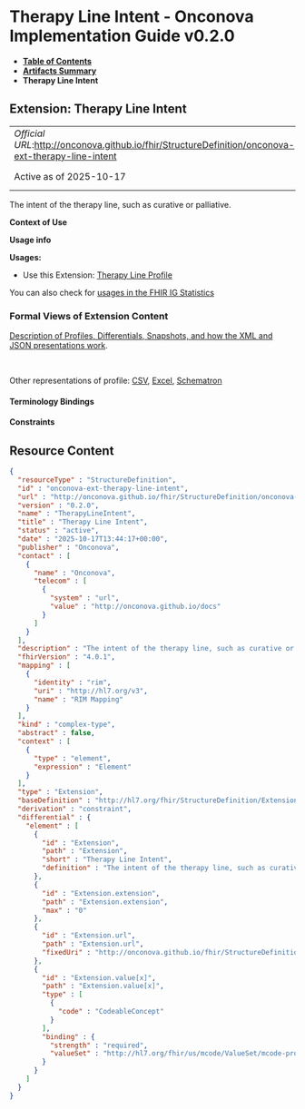 # Therapy Line Intent - Onconova Implementation Guide v0.2.0

* [**Table of Contents**](toc.md)
* [**Artifacts Summary**](artifacts.md)
* **Therapy Line Intent**

## Extension: Therapy Line Intent 

| | |
| :--- | :--- |
| *Official URL*:http://onconova.github.io/fhir/StructureDefinition/onconova-ext-therapy-line-intent | *Version*:0.2.0 |
| Active as of 2025-10-17 | *Computable Name*:TherapyLineIntent |

The intent of the therapy line, such as curative or palliative.

**Context of Use**

**Usage info**

**Usages:**

* Use this Extension: [Therapy Line Profile](StructureDefinition-onconova-therapy-line.md)

You can also check for [usages in the FHIR IG Statistics](https://packages2.fhir.org/xig/onconova.fhir|current/StructureDefinition/onconova-ext-therapy-line-intent)

### Formal Views of Extension Content

 [Description of Profiles, Differentials, Snapshots, and how the XML and JSON presentations work](http://build.fhir.org/ig/FHIR/ig-guidance/readingIgs.html#structure-definitions). 

 

Other representations of profile: [CSV](StructureDefinition-onconova-ext-therapy-line-intent.csv), [Excel](StructureDefinition-onconova-ext-therapy-line-intent.xlsx), [Schematron](StructureDefinition-onconova-ext-therapy-line-intent.sch) 

#### Terminology Bindings

#### Constraints



## Resource Content

```json
{
  "resourceType" : "StructureDefinition",
  "id" : "onconova-ext-therapy-line-intent",
  "url" : "http://onconova.github.io/fhir/StructureDefinition/onconova-ext-therapy-line-intent",
  "version" : "0.2.0",
  "name" : "TherapyLineIntent",
  "title" : "Therapy Line Intent",
  "status" : "active",
  "date" : "2025-10-17T13:44:17+00:00",
  "publisher" : "Onconova",
  "contact" : [
    {
      "name" : "Onconova",
      "telecom" : [
        {
          "system" : "url",
          "value" : "http://onconova.github.io/docs"
        }
      ]
    }
  ],
  "description" : "The intent of the therapy line, such as curative or palliative.",
  "fhirVersion" : "4.0.1",
  "mapping" : [
    {
      "identity" : "rim",
      "uri" : "http://hl7.org/v3",
      "name" : "RIM Mapping"
    }
  ],
  "kind" : "complex-type",
  "abstract" : false,
  "context" : [
    {
      "type" : "element",
      "expression" : "Element"
    }
  ],
  "type" : "Extension",
  "baseDefinition" : "http://hl7.org/fhir/StructureDefinition/Extension|4.0.1",
  "derivation" : "constraint",
  "differential" : {
    "element" : [
      {
        "id" : "Extension",
        "path" : "Extension",
        "short" : "Therapy Line Intent",
        "definition" : "The intent of the therapy line, such as curative or palliative."
      },
      {
        "id" : "Extension.extension",
        "path" : "Extension.extension",
        "max" : "0"
      },
      {
        "id" : "Extension.url",
        "path" : "Extension.url",
        "fixedUri" : "http://onconova.github.io/fhir/StructureDefinition/onconova-ext-therapy-line-intent"
      },
      {
        "id" : "Extension.value[x]",
        "path" : "Extension.value[x]",
        "type" : [
          {
            "code" : "CodeableConcept"
          }
        ],
        "binding" : {
          "strength" : "required",
          "valueSet" : "http://hl7.org/fhir/us/mcode/ValueSet/mcode-procedure-intent-vs|4.0.0"
        }
      }
    ]
  }
}

```
